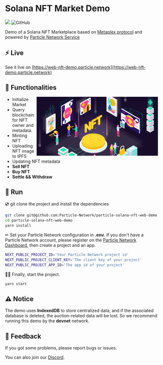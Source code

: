 # Solana NFT Market Demo
![](https://img.shields.io/badge/Typescript-💪-blue?style=round)
![GitHub](https://img.shields.io/github/license/silviopaganini/nft-market?style=round)

Demo of a Solana NFT Marketplace based on [Metaplex protocol](https://docs.metaplex.com/) and powered by [Particle Network Service](https://docs.particle.network/)

## ⚡️ Live
See it live on [https://web-nft-demo.particle.network](https://web-nft-demo.particle.network)

## 🔬 Functionalities
<img align="right" width="400" src="./image.png"></img>

- Initialize Market
- Query blockchain for NFT owner and metadata.
- Minting NFT
- Uploading NFT image to IPFS
- Updating NFT metadata
- **Sell NFT**
- **Buy NFT**
- **Settle && Withdraw**

## 🔧 Run

💿 git clone the project and install the dependencies

```bash
git clone git@github.com:Particle-Network/particle-solana-nft-web-demo.git
cd particle-solana-nft-web-demo
yarn install
```

✏ Set your Particle Network configuration in **.env**. If you don't have a Particle Network account, please register on the [Particle Network Dashboard](https://dashboard.particle.network/), then create a project and an app.

```bash
NEXT_PUBLIC_PROJECT_ID='Your Particle Network project id'
NEXT_PUBLIC_PROJECT_CLIENT_KEY='The client key of your project'
NEXT_PUBLIC_PROJECT_APP_ID='The app id of your project'
```

🚴‍♂️ Finally, start the project.

```bash
yarn start
```

## ⚠️ Notice

The demo uses **IndexedDB** to store centralized data, and if the associated database is deleted, the auction-related data will be lost. So we recommend running this demo by the **devnet** network.

## 💼 Feedback

If you got some problems, please report bugs or issues.

You can also join our [Discord](https://discord.gg/2y44qr6CR2).

